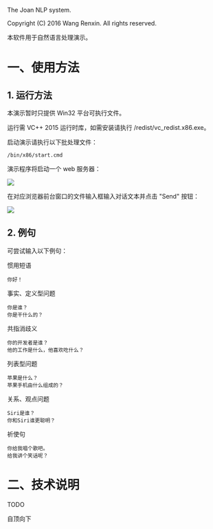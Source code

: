 The Joan NLP system.

Copyright (C) 2016 Wang Renxin. All rights reserved.

本软件用于自然语言处理演示。

# 一、使用方法

## 1. 运行方法

本演示暂时只提供 Win32 平台可执行文件。

运行需 VC++ 2015 运行时库，如需安装请执行 /redist/vc_redist.x86.exe。

启动演示请执行以下批处理文件：

~~~~~~~~~~
/bin/x86/start.cmd
~~~~~~~~~~

演示程序将启动一个 web 服务器：

![](https://github.com/paladin-t/joan_demo/blob/master/img/1.png)

在对应浏览器前台窗口的文件输入框输入对话文本并点击 "Send" 按钮：

![](https://github.com/paladin-t/joan_demo/blob/master/img/2.png)

## 2. 例句

可尝试输入以下例句：

惯用短语

~~~~~~~~~~
你好！
~~~~~~~~~~

事实、定义型问题

~~~~~~~~~~
你是谁？
你是干什么的？
~~~~~~~~~~

共指消歧义

~~~~~~~~~~
你的开发者是谁？
他的工作是什么，他喜欢吃什么？
~~~~~~~~~~

列表型问题

~~~~~~~~~~
苹果是什么？
苹果手机由什么组成的？
~~~~~~~~~~

关系、观点问题

~~~~~~~~~~
Siri是谁？
你和Siri谁更聪明？
~~~~~~~~~~

祈使句

~~~~~~~~~~
你给我唱个歌吧。
给我讲个笑话呢？
~~~~~~~~~~

# 二、技术说明

TODO

自顶向下
